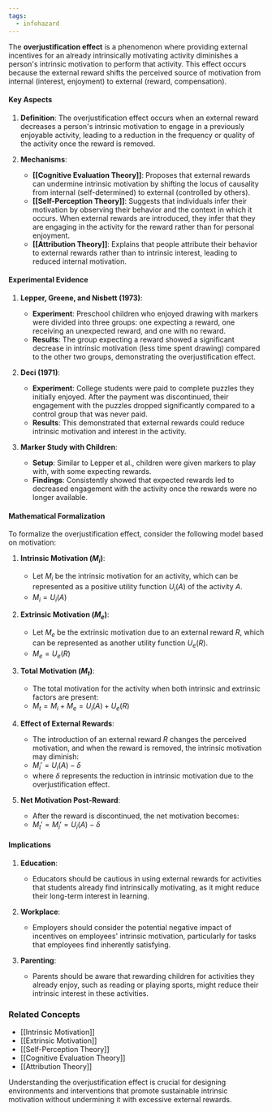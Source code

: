 ```yaml
---
tags:
  - infohazard
---
```



The **overjustification effect** is a phenomenon where providing external incentives for an already intrinsically motivating activity diminishes a person's intrinsic motivation to perform that activity. This effect occurs because the external reward shifts the perceived source of motivation from internal (interest, enjoyment) to external (reward, compensation).

#### Key Aspects

1. **Definition**:
   The overjustification effect occurs when an external reward decreases a person's intrinsic motivation to engage in a previously enjoyable activity, leading to a reduction in the frequency or quality of the activity once the reward is removed.

2. **Mechanisms**:
   - **[[Cognitive Evaluation Theory]]**: Proposes that external rewards can undermine intrinsic motivation by shifting the locus of causality from internal (self-determined) to external (controlled by others).
   - **[[Self-Perception Theory]]**: Suggests that individuals infer their motivation by observing their behavior and the context in which it occurs. When external rewards are introduced, they infer that they are engaging in the activity for the reward rather than for personal enjoyment.
   - **[[Attribution Theory]]**: Explains that people attribute their behavior to external rewards rather than to intrinsic interest, leading to reduced internal motivation.

#### Experimental Evidence

1. **Lepper, Greene, and Nisbett (1973)**:
   - **Experiment**: Preschool children who enjoyed drawing with markers were divided into three groups: one expecting a reward, one receiving an unexpected reward, and one with no reward.
   - **Results**: The group expecting a reward showed a significant decrease in intrinsic motivation (less time spent drawing) compared to the other two groups, demonstrating the overjustification effect.

2. **Deci (1971)**:
   - **Experiment**: College students were paid to complete puzzles they initially enjoyed. After the payment was discontinued, their engagement with the puzzles dropped significantly compared to a control group that was never paid.
   - **Results**: This demonstrated that external rewards could reduce intrinsic motivation and interest in the activity.

3. **Marker Study with Children**:
   - **Setup**: Similar to Lepper et al., children were given markers to play with, with some expecting rewards.
   - **Findings**: Consistently showed that expected rewards led to decreased engagement with the activity once the rewards were no longer available.

#### Mathematical Formalization

To formalize the overjustification effect, consider the following model based on motivation:

1. **Intrinsic Motivation ($M_i$)**:
   - Let $M_i$ be the intrinsic motivation for an activity, which can be represented as a positive utility function $U_i(A)$ of the activity $A$.
   - $M_i = U_i(A)$

2. **Extrinsic Motivation ($M_e$)**:
   - Let $M_e$ be the extrinsic motivation due to an external reward $R$, which can be represented as another utility function $U_e(R)$.
   - $M_e = U_e(R)$

3. **Total Motivation ($M_t$)**:
   - The total motivation for the activity when both intrinsic and extrinsic factors are present:
   - $M_t = M_i + M_e = U_i(A) + U_e(R)$

4. **Effect of External Rewards**:
   - The introduction of an external reward $R$ changes the perceived motivation, and when the reward is removed, the intrinsic motivation may diminish:
   - $M_i' = U_i(A) - \delta$
   - where $\delta$ represents the reduction in intrinsic motivation due to the overjustification effect.

5. **Net Motivation Post-Reward**:
   - After the reward is discontinued, the net motivation becomes:
   - $M_t' = M_i' = U_i(A) - \delta$

#### Implications

1. **Education**:
   - Educators should be cautious in using external rewards for activities that students already find intrinsically motivating, as it might reduce their long-term interest in learning.

2. **Workplace**:
   - Employers should consider the potential negative impact of incentives on employees' intrinsic motivation, particularly for tasks that employees find inherently satisfying.

3. **Parenting**:
   - Parents should be aware that rewarding children for activities they already enjoy, such as reading or playing sports, might reduce their intrinsic interest in these activities.

### Related Concepts

- [[Intrinsic Motivation]]
- [[Extrinsic Motivation]]
- [[Self-Perception Theory]]
- [[Cognitive Evaluation Theory]]
- [[Attribution Theory]]

Understanding the overjustification effect is crucial for designing environments and interventions that promote sustainable intrinsic motivation without undermining it with excessive external rewards.